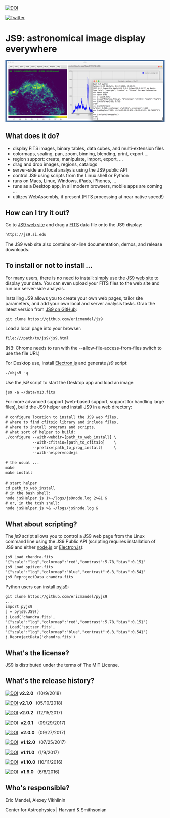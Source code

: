 [![DOI](https://zenodo.org/badge/DOI/10.5281/zenodo.1453307.svg)](https://doi.org/10.5281/zenodo.1453307)

[![Twitter](https://img.shields.io/twitter/url/https/twitter.com/espadrine.svg?style=social&label=Follow%20%40astrosoftware)](https://twitter.com/astrosoftware)

JS9: astronomical image display everywhere
==========================================

![JS9](js9Readme.png)

What does it do?
----------------

  - display FITS images, binary tables, data cubes, and multi-extension files
  - colormaps, scaling, pan, zoom, binning, blending, print, export ...
  - region support: create, manipulate, import, export, ...
  - drag and drop images, regions, catalogs
  - server-side and local analysis using the JS9 public API
  - control JS9 using scripts from the Linux shell or Python
  - runs on Macs, Linux, Windows, iPads, iPhones, ...
  - runs as a Desktop app, in all modern browsers, mobile apps are coming ...
  - utilizes WebAssembly, if present (FITS processing at near native speed!)

How can I try it out?
---------------------

Go to [JS9 web site](https://js9.si.edu) and drag a
[FITS](https://fits.gsfc.nasa.gov/) data file onto the JS9 display:

    https://js9.si.edu

The JS9 web site also contains on-line documentation, demos, and
release downloads.


To install or not to install ...
--------------------------------

For many users, there is no need to install: simply use the [JS9 web
site](https://js9.si.edu) to display your data. You can even upload your
FITS files to the web site and run our server-side analysis.

Installing JS9 allows you to create your own web pages, tailor site
parameters, and add your own local and server analysis tasks. Grab the
latest version from [JS9 on GitHub](https://github.com/ericmandel/js9):

    git clone https://github.com/ericmandel/js9

Load a local page into your browser:

    file:///path/to/js9/js9.html

(NB: Chrome needs to run with the --allow-file-access-from-files switch to use
the file URI.)

For Desktop use, install [Electron.js](http://electron.atom.io) and generate *js9* script:

    ./mkjs9 -q

Use the *js9* script to start the Desktop app and load an image:

    js9 -a ~/data/m13.fits

For more advanced support (web-based support, support for handling large files),
build the JS9 helper and install JS9 in a web directory:

    # configure location to install the JS9 web files,
    # where to find cfitsio library and include files,
    # where to install programs and scripts,
    # what sort of helper to build:
    ./configure --with-webdir=[path_to_web_install] \
                --with-cfitsio=[path_to_cfitsio]    \
                --prefix=[path_to_prog_install]     \
                --with-helper=nodejs

    # the usual ...
    make
    make install

    # start helper
    cd path_to_web_install
    # in the bash shell:
    node js9Helper.js 1>~/logs/js9node.log 2>&1 &
    # or, in the tcsh shell:
    node js9Helper.js >& ~/logs/js9node.log &

What about scripting?
---------------------

The *js9* script allows you to control a JS9 web page from the Linux
command line using the JS9 Public API (scripting requires installation of
JS9 and either [node.js](https://nodejs.org/) or
[Electron.js](http://electron.atom.io)):

    js9 Load chandra.fits '{"scale":"log","colormap":"red","contrast":5.78,"bias":0.15}'
    js9 Load spitzer.fits '{"scale":"log","colormap":"blue","contrast":6.3,"bias":0.54}'
    js9 ReprojectData chandra.fits

Python users can install [pyjs9](https://github.com/ericmandel/pyjs9):

    git clone https://github.com/ericmandel/pyjs9
    ...
    import pyjs9
    j = pyjs9.JS9()
    j.Load('chandra.fits', '{"scale":"log","colormap":"red","contrast":5.78,"bias":0.15}')
    j.Load('spitzer.fits', '{"scale":"log","colormap":"blue","contrast":6.3,"bias":0.54}')
    j.ReprojectData('chandra.fits')

What's the license?
-------------------

JS9 is distributed under the terms of The MIT License.

What's the release history?
---------------------------

[![DOI](https://zenodo.org/badge/DOI/10.5281/zenodo.1453307.svg)](https://doi.org/10.5281/zenodo.1453307) __v2.2.0__ &nbsp; (10/9/2018)

[![DOI](https://zenodo.org/badge/DOI/10.5281/zenodo.1244660.svg)](https://doi.org/10.5281/zenodo.1244660) __v2.1.0__ &nbsp; (05/10/2018)

[![DOI](https://zenodo.org/badge/DOI/10.5281/zenodo.1116902.svg)](https://doi.org/10.5281/zenodo.1116902) __v2.0.2__ &nbsp; (12/15/2017)

[![DOI](https://zenodo.org/badge/DOI/10.5281/zenodo.999343.svg)](https://doi.org/10.5281/zenodo.999343)&nbsp; __v2.0.1__ &nbsp; &nbsp;(09/29/2017)

[![DOI](https://zenodo.org/badge/DOI/10.5281/zenodo.998178.svg)](https://doi.org/10.5281/zenodo.998178)&nbsp; __v2.0.0__ &nbsp; (09/27/2017)

[![DOI](https://zenodo.org/badge/DOI/10.5281/zenodo.834742.svg)](https://doi.org/10.5281/zenodo.834742)&nbsp; __v1.12.0__ &nbsp; (07/25/2017)

[![DOI](https://zenodo.org/badge/DOI/10.5281/zenodo.235865.svg)](https://doi.org/10.5281/zenodo.235865)&nbsp; __v1.11.0__ &nbsp; (1/9/2017)

[![DOI](https://zenodo.org/badge/DOI/10.5281/zenodo.160117.svg)](https://doi.org/10.5281/zenodo.160117)&nbsp; __v1.10.0__&nbsp; (10/11/2016)

[![DOI](https://zenodo.org/badge/DOI/10.5281/zenodo.158950.svg)](https://doi.org/10.5281/zenodo.158950)&nbsp; __v1.9.0__ &nbsp; (6/8/2016)



Who's responsible?
------------------

Eric Mandel, Alexey Vikhlinin

Center for Astrophysics | Harvard & Smithsonian

